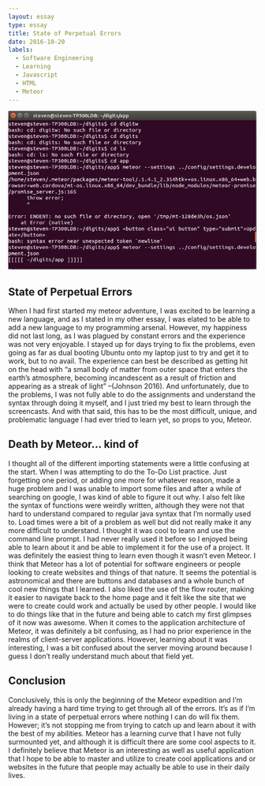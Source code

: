 ```yaml
---
layout: essay
type: essay
title: State of Perpetual Errors
date: 2016-10-20
labels:
  - Software Engineering
  - Learning
  - Javascript
  - HTML
  - Meteor
---
```

<img class="ui image" src="../images/ubuntus.png">

## State of Perpetual Errors

When I had first started my meteor adventure, I was excited to be learning a new language, and as I stated in my other essay, I was elated to be able to add a new language to my programming arsenal. However, my happiness did not last long, as I was plagued by constant errors and the experience was not very enjoyable. I stayed up for days trying to fix the problems, even going as far as dual booting Ubuntu onto my laptop just to try and get it to work, but to no avail. The experience can best be described as getting hit on the head with “a small body of matter from outer space that enters the earth’s atmosphere, becoming incandescent as a result of friction and appearing as a streak of light” –(Johnson 2016). And unfortunately, due to the problems, I was not fully able to do the assignments and understand the syntax through doing it myself, and I just tried my best to learn through the screencasts. And with that said, this has to be the most difficult, unique, and problematic language I had ever tried to learn yet, so props to you, Meteor.

## Death by Meteor... kind of

I thought all of the different importing statements were a little confusing at the start. When I was attempting to do the To-Do List practice. Just forgetting one period, or adding one more for whatever reason, made a huge problem and I was unable to import some files and after a while of searching on google, I was kind of able to figure it out why. I also felt like the syntax of functions were weirdly written, although they were not that hard to understand compared to regular java syntax that I’m normally used to. Load times were a bit of a problem as well but did not really make it any more difficult to understand. I thought it was cool to learn and use the command line prompt. I had never really used it before so I enjoyed being able to learn about it and be able to implement it for the use of a project. It was definitely the easiest thing to learn even though it wasn’t even Meteor.  I think that Meteor has a lot of potential for software engineers or people looking to create websites and things of that nature. It seems the potential is astronomical and there are buttons and databases and a whole bunch of cool new things that I learned. I also liked the use of the flow router, making it easier to navigate back to the home page and it felt like the site that we were to create could work and actually be used by other people. I would like to do things like that in the future and being able to catch my first glimpses of it now was awesome. When it comes to the application architecture of Meteor, it was definitely a bit confusing, as I had no prior experience in the realms of client-server applications. However, learning about it was interesting, I was a bit confused about the server moving around because I guess I don’t really understand much about that field yet.

## Conclusion

Conclusively, this is only the beginning of the Meteor expedition and I’m already having a hard time trying to get through all of the errors. It’s as if I’m living in a state of perpetual errors where nothing I can do will fix them. However; it’s not stopping me from trying to catch up and learn about it with the best of my abilities. Meteor has a learning curve that I have not fully surmounted yet, and although it is difficult there are some cool aspects to it. I definitely believe that Meteor is an interesting as well as useful application that I hope to be able to master and utilize to create cool applications and or websites in the future that people may actually be able to use in their daily lives. 
